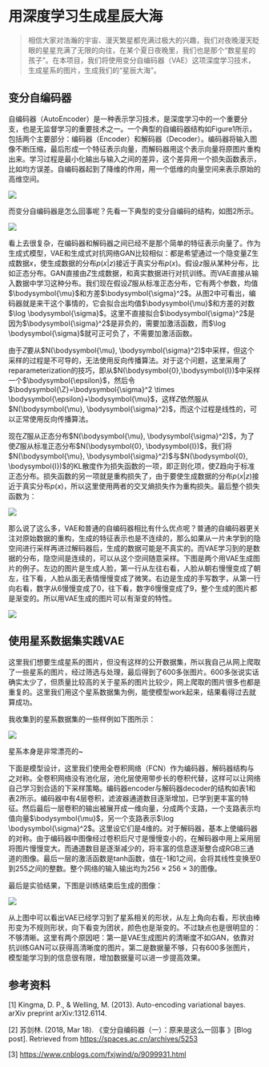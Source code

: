 # 用深度学习生成星辰大海

> 相信大家对浩瀚的宇宙、漫天繁星都充满过极大的兴趣，我们对夜晚漫天眨眼的星星充满了无限的向往，在某个夏日夜晚里，我们也是那个“数星星的孩子”。在本项目，我们将使用变分自编码器（VAE）这项深度学习技术，生成星系的图片，生成我们的“星辰大海”。


## 变分自编码器

自编码器（AutoEncoder）是一种表示学习技术，是深度学习中的一个重要分支，也是无监督学习的重要技术之一。一个典型的自编码器结构如Figure1所示，包括两个主要部分：编码器（Encoder）和解码器（Decoder）。编码器将输入图像不断压缩，最后形成一个特征表示向量，而解码器用这个表示向量将原图片重构出来。学习过程是最小化输出与输入之间的差异，这个差异用一个损失函数表示，比如均方误差。自编码器起到了降维的作用，用一个低维的向量空间来表示原始的高维空间。

![](imgs/20190816185500889.png)


而变分自编码器是怎么回事呢？先看一下典型的变分自编码的结构，如图2所示。

![](imgs/20190816185510669.png)

看上去很复杂，在编码器和解码器之间已经不是那个简单的特征表示向量了。作为生成式模型，VAE和生成式对抗网络GAN比较相似：都是希望通过一个隐变量Z生成数据$x$，使生成数据的分布$p(x|z)$接近于真实分布$p(x)$。假设$z$服从某种分布，比如正态分布。GAN直接由$Z$生成数据，和真实数据进行对抗训练。而VAE直接从输入数据中学习这种分布。我们现在假设$Z$服从标准正态分布，它有两个参数，均值$\bodysymbol{\mu}$和方差$\bodysymbol{\sigma}^2$。从图2中可看出，编码器就是来干这个事情的，它会拟合出均值$\bodysymbol{\mu}$和方差的对数$\log \bodysymbol{\sigma}$。这里不直接拟合$\bodysymbol{\sigma}^2$是因为$\bodysymbol{\sigma}^2$是非负的，需要加激活函数，而$\log \bodysymbol{\sigma}$就可正可负了，不需要加激活函数。

由于$Z$要从$N(\bodysymbol{\mu}, \bodysymbol{\sigma}^2)$中采样，但这个采样的过程是不可导的，无法使用反向传播算法。对于这个问题，这里采用了reparameterization的技巧，即从$N(\bodysymbol{0},\bodysymbol{I})$中采样一个$\bodysymbol{\epsilon}$，然后令$\bodysymbol{\Z}=\bodysymbol{\sigma}^2 \times \bodysymbol{\epsilon}+\bodysymbol{\mu}$，这样$Z$依然服从$N(\bodysymbol{\mu}, \bodysymbol{\sigma}^2)$，而这个过程是线性的，可以正常使用反向传播算法。

现在$Z$服从正态分布$N(\bodysymbol{\mu}, \bodysymbol{\sigma}^2)$，为了使$Z$服从标准正态分布$N(\bodysymbol{0}, \bodysymbol{I})$，我们将$N(\bodysymbol{\mu}, \bodysymbol{\sigma}^2)$与$N(\bodysymbol{0}, \bodysymbol{I})$的KL散度作为损失函数的一项，即正则化项，使Z趋向于标准正态分布。损失函数的另一项就是重构损失了，由于要使生成数据的分布$p(x|z)$接近于真实分布$p(x)$，所以这里使用两者的交叉熵损失作为重构损失。最后整个损失函数为：

![](imgs/20190816185540721.png)

那么说了这么多，VAE和普通的自编码器相比有什么优点呢？普通的自编码器更关注对原始数据的重构，生成的特征表示也是不连续的，那么如果从一片未学到的隐空间进行采样再进过解码器后，生成的数据可能是不真实的。而VAE学习到的是数据的分布，隐空间是连续的，可以从这个空间随意采样。下图是两个用VAE生成图片的例子。左边的图片是生成人脸，第一行从左往右看，人脸从朝右慢慢变成了朝左，往下看，人脸从面无表情慢慢变成了微笑。右边是生成的手写数字，从第一行向右看，数字从6慢慢变成了0，往下看，数字6慢慢变成了9，整个生成的图片都是渐变的。所以用VAE生成的图片可以有渐变的特性。

![](imgs/20190816185555239.png)

## 使用星系数据集实践VAE

这里我们想要生成星系的图片，但没有这样的公开数据集，所以我自己从网上爬取了一些星系的图片，经过筛选与处理，最后得到了600多张图片。600多张说实话确实太少了，但质量比较高的关于星系的图片比较少，网上爬取的图片很多也都是重复的。这里我们用这个星系数据集为例，能使模型work起来，结果看得过去就算成功。

我收集到的星系数据集的一些样例如下图所示：

![](imgs/2019081618561332.png)

星系本身是非常漂亮的~

下面是模型设计，这里我们使用全卷积网络（FCN）作为编码器，解码器结构与之对称。全卷积网络没有池化层，池化层使用带步长的卷积代替，这样可以让网络自己学习到合适的下采样策略。编码器encoder与解码器decoder的结构如表1和表2所示。编码器中有4层卷积，滤波器通道数目逐渐增加，已学到更丰富的特征。然后最后一层卷积的输出被展开成一维向量，分成两个支路，一个支路表示均值向量$\bodysymbol{\mu}$，另一个支路表示$\log \bodysymbol{\sigma}^2$。这里设它们是4维的。对于解码器，基本上使编码器的对称。由于编码器中图像经过卷积后尺寸是慢慢变小的，在解码器中用上采用层将图片慢慢变大。而通道数目是逐渐减少的，将丰富的信息逐渐整合成RGB三通道的图像。最后一层的激活函数是tanh函数，值在-1和1之间，会将其线性变换至0到255之间的整数。整个网络的输入输出均为$256 \times 256 \times 3$的图像。

最后是实验结果，下图是训练结束后生成的图像：

![](imgs/20190816185819511.png)


从上图中可以看出VAE已经学习到了星系相关的形状，从左上角向右看，形状由棒形变为不规则形状，向下看变为团状，颜色也是渐变的。不过缺点也是很明显的：不够清晰。这里有两个原因吧：第一是VAE生成图片的清晰度不如GAN，依靠对抗训练GAN可以获得高清晰度的图片。第二是数据量不够，只有600多张图片，模型能学习到的信息很有限，增加数据量可以进一步提高效果。

## 参考资料

[1] Kingma, D. P., & Welling, M. (2013). Auto-encoding variational bayes. arXiv preprint arXiv:1312.6114.

[2] 苏剑林. (2018, Mar 18). 《变分自编码器（一）：原来是这么一回事 》[Blog post]. Retrieved from https://spaces.ac.cn/archives/5253

[3] https://www.cnblogs.com/fxjwind/p/9099931.html









